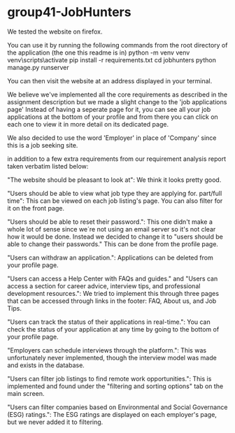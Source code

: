# group41-JobHunters

We tested the website on firefox.

You can use it by running the following commands from the root directory of the application (the one this readme is in)
python -m venv venv
venv\scripts\activate
pip install -r requirements.txt
cd jobhunters
python manage.py runserver

You can then visit the website at an address displayed in your terminal.


We believe we've implemented all the core requirements as described in the assignment description but we made a slight change to the 'job applications page'
Instead of having a seperate page for it, you can see all your job applications at the bottom of your profile and from there you can click on each one to view
it in more detail on its dedicated page.

We also decided to use the word 'Employer' in place of 'Company' since this is a job seeking site.

in addition to a few extra requirements from our requirement analysis report taken verbatim listed below:

"The website should be pleasant to look at":
We think it looks pretty good.

"Users should be able to view what job type they are applying for. part/full time":
This can be viewed on each job listing's page. You can also filter for it on the front page.

"Users should be able to reset their password.":
This one didn't make a whole lot of sense since we´re not using an email server so it's
not clear how it would be done. Instead we decided to change it to "users should be able to change their passwords."
This can be done from the profile page.

"Users can withdraw an application.":
Applications can be deleted from your profile page.

"Users can access a Help Center with FAQs and guides." and "Users can access a section for career advice, interview tips, and professional development resources.":
We tried to implement this through three pages that can be accessed through links in the footer: FAQ, About us, and Job Tips.

"Users can track the status of their applications in real-time.":
You can check the status of your application at any time by going to the bottom of your profile page.

"Employers can schedule interviews through the platform.":
This was unfortunately never implemented, though the interview model was made and exists in the database.

"Users can filter job listings to find remote work opportunities.":
This is implemented and found under the "filtering and sorting options" tab on the main screen.

"Users can filter companies based on Environmental and Social Governance (ESG) ratings.":
The ESG ratings are displayed on each employer's page, but we never added it to filtering.